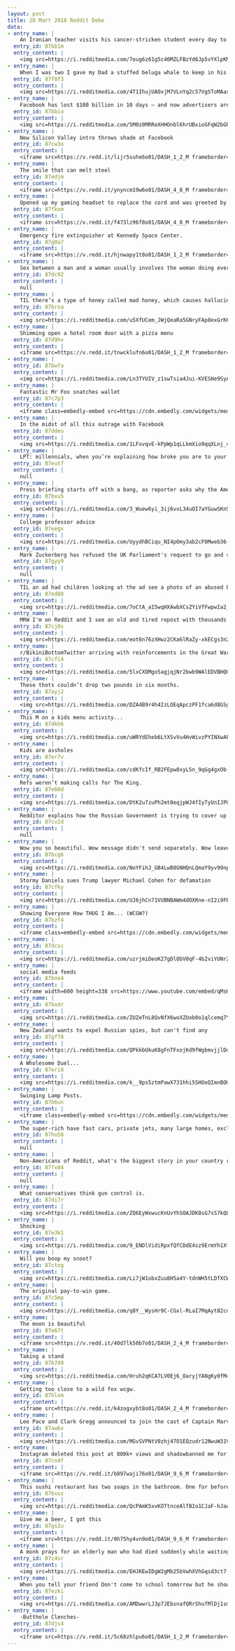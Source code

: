 ```yaml
---
layout: post
title: 28 Mart 2018 Reddit Debe
data:
- entry_name: |
    An Iranian teacher visits his cancer-stricken student every day to catch him up on what he missed at school.
  entry_id: 87bb1m
  entry_content: |
    <img src=https://i.redditmedia.com/7oug6z61g5c40MZLFBzYd6Jp5vYXlpKMZACPPQHmpSo.jpg?s=5081ee1bef60d9f1196f6c48b0c21eb5 frameborder=0>
- entry_name: |
    When I was two I gave my Dad a stuffed beluga whale to keep in his work bag so that if he ever missed me he could hold it and think of me. 18 years later, my Dad has just informed me he still brings my beluga whale to work with him every day.
  entry_id: 87f8f3
  entry_content: |
    <img src=https://i.redditmedia.com/4T1IhujUAOxjM7VLnYq2c57VgSToMAasQKp5mWnQMyc.jpg?s=fe938d50387acba58f7a5d6dc1bd32cc frameborder=0>
- entry_name: |
    Facebook has lost $100 billion in 10 days — and now advertisers are pulling out
  entry_id: 87bbio
  entry_content: |
    <img src=https://i.redditmedia.com/SM0z0MRReXHHOnbl6hrUBxioGFqW2bGhlfPPJ5rE7M4.jpg?s=d8cf95a36faf576baa4a3d1f9aee20eb frameborder=0>
- entry_name: |
    New Silicon Valley intro throws shade at Facebook
  entry_id: 87cw3o
  entry_content: |
    <iframe src=https://v.redd.it/lijr5suhe6o01/DASH_1_2_M frameborder=0></iframe>
- entry_name: |
    The smile that can melt steel
  entry_id: 87edjm
  entry_content: |
    <iframe src=https://v.redd.it/ynyncm19w6o01/DASH_4_8_M frameborder=0></iframe>
- entry_name: |
    Opened up my gaming headset to replace the cord and was greeted by this...
  entry_id: 87fkxm
  entry_content: |
    <iframe src=https://v.redd.it/f473lz96f8o01/DASH_4_8_M frameborder=0></iframe>
- entry_name: |
    Emergency fire extinguisher at Kennedy Space Center.
  entry_id: 87g0a7
  entry_content: |
    <iframe src=https://v.redd.it/hjnwapy1t8o01/DASH_1_2_M frameborder=0></iframe>
- entry_name: |
    Sex between a man and a woman usually involves the woman doing everything she can to orgasm while the man does everything he can to not orgasm
  entry_id: 87dc92
  entry_content: |
    null
- entry_name: |
    TIL there’s a type of honey called mad honey, which causes hallucinations. Honey hunters in Nepal make dangerous vertical climbs to harvest it since it sells for $60-80 a pound
  entry_id: 87brza
  entry_content: |
    <img src=https://i.redditmedia.com/u5XfUCem_JWjQeaRa5GNryFAp8exGrK64VIfIjZ2Hj0.jpg?s=53ad144eceadc45a7baa4e4aa8453e74 frameborder=0>
- entry_name: |
    Shimming open a hotel room door with a pizza menu
  entry_id: 87d9hv
  entry_content: |
    <iframe src=https://v.redd.it/tnwcklufn6o01/DASH_1_2_M frameborder=0></iframe>
- entry_name: |
  entry_id: 87bwfa
  entry_content: |
    <img src=https://i.redditmedia.com/Ln3TYUIV_z1swTsia4Jui-KVESHe9SyAK4hyZybJH1I.jpg?s=8c8def7b72c44b02bc5f7bb8d295f249 frameborder=0>
- entry_name: |
    Fantastic Mr Fox snatches wallet
  entry_id: 87c7p3
  entry_content: |
    <iframe class=embedly-embed src=https://cdn.embedly.com/widgets/media.html?src=https%3A%2F%2Fgfycat.com%2Fifr%2FShowyGivingAsianlion&url=https%3A%2F%2Fgfycat.com%2FShowyGivingAsianlion&image=https%3A%2F%2Fthumbs.gfycat.com%2FShowyGivingAsianlion-size_restricted.gif&key=522baf40bd3911e08d854040d3dc5c07&type=text%2Fhtml&schema=gfycat width=600 height=1066 scrolling=no frameborder=0 allowfullscreen></iframe>
- entry_name: |
    In the midst of all this outrage with Facebook
  entry_id: 87ddeu
  entry_content: |
    <img src=https://i.redditmedia.com/1LFxvqvE-kPpWp1qLLkmXio9qqXLnj_4fhUiCYq6Isg.jpg?s=3f89d92e902857a6da3c64cdb02be921 frameborder=0>
- entry_name: |
    LPT: millennials, when you’re explaining how broke you are to your parents/grandparents, use an inflation calculator. Ask them what year they started working, and then tell them what you make in dollars from back then. It will help them put your situation in perspective.
  entry_id: 87eut7
  entry_content: |
    null
- entry_name: |
    Press briefing starts off with a bang, as reporter asks why the American people should trust anything the White House says
  entry_id: 87bxu5
  entry_content: |
    <img src=https://i.redditmedia.com/3_Wuew6yi_3ij6vxL34uOI7aYGuwSKnSK2T7B1QqI8E.jpg?s=6fea81ab8f877f6274687e3c5c02d67d frameborder=0>
- entry_name: |
    College professor advice
  entry_id: 87eegx
  entry_content: |
    <img src=https://i.redditmedia.com/UyydhBCiqu_NI4pOmy3ab2cFOMweb36-feYrcpLBqCA.jpg?s=91ff0e8beadbc80139fab37041e369d9 frameborder=0>
- entry_name: |
    Mark Zuckerberg has refused the UK Parliament's request to go and speak about data abuse. The Facebook boss will send two of his senior deputies instead, the company said.
  entry_id: 87gyy9
  entry_content: |
    null
- entry_name: |
    TIL an ad had children looking at the ad see a photo of an abused boy, a help hotline and the message “if somebody hurts you, phone us and we’ll help you” while adults can only see an unbruised photo of the boy with the text “Sometimes child abuse is only visible to the child suffering it.”
  entry_id: 87ed88
  entry_content: |
    <img src=https://i.redditmedia.com/7oCtA_aI5wqHXAwbXCsZYiVfFwpwIa2_XT5uOAm2zbo.jpg?s=9412225cbcded20f97e9ffe14e36f84f frameborder=0>
- entry_name: |
    MRW I'm on Reddit and I see an old and tired repost with thousands of upvotes and gold
  entry_id: 87cj0s
  entry_content: |
    <img src=https://i.redditmedia.com/eot6n76zXHwz2CKa6lRaZy-xkECgs3n2c_SEgz_ExnM.gif?fm=jpg&s=4c0f30501e8ed35a169808521d15b55e frameborder=0>
- entry_name: |
    r/BikiniBottomTwitter arriving with reinforcements in the Great War, colorized. (2018)
  entry_id: 87cfi4
  entry_content: |
    <img src=https://i.redditmedia.com/5lxCXOMgo5agjqjNr2bwb9WAlEDVBHQGmSlp-X0CbDQ.jpg?s=92c791ffb10c15afd0d864a1d6743831 frameborder=0>
- entry_name: |
    These thots couldn’t drop two pounds in six months.
  entry_id: 87ayj2
  entry_content: |
    <img src=https://i.redditmedia.com/DZA4B9r4h4IzLOEqApczPF1fca6d8GSgUnao3wJmllM.jpg?s=d263568bb328eb80ebbb832605728f77 frameborder=0>
- entry_name: |
    This M on a kids menu activity...
  entry_id: 87dkh6
  entry_content: |
    <img src=https://i.redditmedia.com/uWRYdEheb6LtXSvVu4HvWivzPYINXwAFxZw2DLStbrE.jpg?s=6063a86bffe362abb2f745aec2f6ce01 frameborder=0>
- entry_name: |
    Kids are assholes
  entry_id: 87er7v
  entry_content: |
    <img src=https://i.redditmedia.com/cdKfcIf_RB2FEpw8xyLSn_9qGg4gxOb-QUEh8ITtq7s.jpg?s=eb4fc5927b948c96cdc44249d25be05c frameborder=0>
- entry_name: |
    Refs weren’t making calls for The King.
  entry_id: 87e60d
  entry_content: |
    <img src=https://i.redditmedia.com/DtK2u7zuPh2mt0eqjpWJ4fIyTyUnIJPQS6XgkQBNDB8.jpg?s=bd5c9a227ea336687f0e09aa07473b00 frameborder=0>
- entry_name: |
    Redditor explains how the Russian Government is trying to cover up more than 300 deaths at the Kemerovo mall fire and how the Fire Escapes were locked.
  entry_id: 87cv2d
  entry_content: |
    null
- entry_name: |
    Wow you so beautiful. Wow message didn't send separately. Wow leave group.
  entry_id: 87bcg6
  entry_content: |
    <img src=https://i.redditmedia.com/NoYFihJ_GB4LwB8GNHQnLQmaY9yv99npJa9rs7HbU-U.jpg?s=ead84c72c845d76957fe3601d5fe9822 frameborder=0>
- entry_name: |
    Stormy Daniels sues Trump lawyer Michael Cohen for defamation
  entry_id: 87cfky
  entry_content: |
    <img src=https://i.redditmedia.com/UJ6jhCn71VUBNBAWm4dOXRne-nI2i9FBhaeDh4ZtiMQ.jpg?s=0e9a478926fdc6cd445dfb9c2da7cb72 frameborder=0>
- entry_name: |
    Showing Everyone How THUG I Am... (WCGW?)
  entry_id: 87bzf4
  entry_content: |
    <iframe class=embedly-embed src=https://cdn.embedly.com/widgets/media.html?src=https%3A%2F%2Fgfycat.com%2Fifr%2FUnitedAdorableAsiandamselfly&url=https%3A%2F%2Fgfycat.com%2FUnitedAdorableAsiandamselfly&image=https%3A%2F%2Fthumbs.gfycat.com%2FUnitedAdorableAsiandamselfly-size_restricted.gif&key=2aa3c4d5f3de4f5b9120b660ad850dc9&type=text%2Fhtml&schema=gfycat width=600 height=338 scrolling=no frameborder=0 allowfullscreen></iframe>
- entry_name: |
  entry_id: 87dcsc
  entry_content: |
    <img src=https://i.redditmedia.com/uzrjmiDeoK27gDlObV0qF-4b2viYUNr2O3S44J4FMME.jpg?s=af81d5aa888251db815794695da53fc2 frameborder=0>
- entry_name: |
    social media feeds
  entry_id: 87bne4
  entry_content: |
    <iframe width=600 height=338 src=https://www.youtube.com/embed/qMsH_3cRKeI?feature=oembed&enablejsapi=1&enablejsapi=1&enablejsapi=1 frameborder=0 allow=autoplay; encrypted-media allowfullscreen></iframe>
- entry_name: |
  entry_id: 87bxdr
  entry_content: |
    <img src=https://i.redditmedia.com/ZUZeTnL8QvNfX6woXZUob0o1qlcemq7YcpQtFoHhkMA.jpg?s=d5126ef76c8f41c91b002de4fb7edef4 frameborder=0>
- entry_name: |
    New Zealand wants to expel Russian spies, but can't find any
  entry_id: 87gf78
  entry_content: |
    <img src=https://i.redditmedia.com/QPkkbUkuK8gFnTFxojKd9fWgbmvjjlDdcGVkp64KBZk.jpg?s=b50792b8e870b97d5cc87fa6989b9608 frameborder=0>
- entry_name: |
    A Wholesome Duel...
  entry_id: 87eri8
  entry_content: |
    <img src=https://i.redditmedia.com/k__9ps5ztmPawX731hhi5SHOoQImnBOUFIfNSLdk8SA.jpg?s=318be7819022b45b8ace54c9026edb42 frameborder=0>
- entry_name: |
    Swinging Lamp Posts.
  entry_id: 87b6un
  entry_content: |
    <iframe class=embedly-embed src=https://cdn.embedly.com/widgets/media.html?src=https%3A%2F%2Fgfycat.com%2Fifr%2FPaltryThoseCony&url=https%3A%2F%2Fgfycat.com%2FPaltryThoseCony&image=https%3A%2F%2Fthumbs.gfycat.com%2FPaltryThoseCony-size_restricted.gif&key=522baf40bd3911e08d854040d3dc5c07&type=text%2Fhtml&schema=gfycat width=600 height=338 scrolling=no frameborder=0 allowfullscreen></iframe>
- entry_name: |
    The super-rich have fast cars, private jets, many large homes, exclusive designer fashion, live-in chefs, original artworks, and the same phone as you.
  entry_id: 87ho58
  entry_content: |
    null
- entry_name: |
    Non-Americans of Reddit, what's the biggest story in your country right now?
  entry_id: 87fx84
  entry_content: |
    null
- entry_name: |
    What conservatives think gun control is.
  entry_id: 87di7r
  entry_content: |
    <img src=https://i.redditmedia.com/ZQ6EyWxwucKnUvYhSOAJDK8sG7sS7kQLT5-F7bOTTKw.jpg?s=b4d2a20cf72951e6eb095c741026783f frameborder=0>
- entry_name: |
    Shocking
  entry_id: 87e3k1
  entry_content: |
    <img src=https://i.redditmedia.com/9_ENDlVidiRpxfQfCDdE4sz9ErmYh1Xfj5aNERPBZ3o.jpg?s=21197d17336adf0b819b8f8fc055460f frameborder=0>
- entry_name: |
    Will you boop my snoot?
  entry_id: 87ctog
  entry_content: |
    <img src=https://i.redditmedia.com/Li7jW1obxZuu8H5a4Y-tdnWH5tLDfXCWKNN3SLUPuFQ.jpg?s=e49b37bf3c85762eb8d7fed68d31f6a0 frameborder=0>
- entry_name: |
    The original pay-to-win game.
  entry_id: 87c5mp
  entry_content: |
    <img src=https://i.redditmedia.com/q8Y__WysHr9C-CGxl-RLaI7MqAyt82cq_vp-ElPw8LI.jpg?s=84be11531e1430a1d572f133d1a02b49 frameborder=0>
- entry_name: |
    The moon is beautiful
  entry_id: 87e67t
  entry_content: |
    <iframe src=https://v.redd.it/40d7lk50b7o01/DASH_2_4_M frameborder=0></iframe>
- entry_name: |
    Taking a stand
  entry_id: 87b749
  entry_content: |
    <img src=https://i.redditmedia.com/Hruh2qKCA7LV0Ej6_OaryjYANgKy0fM4-Mj6p3UbfjI.jpg?s=55db577cebb5f72987c0081d0785ec7d frameborder=0>
- entry_name: |
    Getting too close to a wild fox wcgw.
  entry_id: 87hlxm
  entry_content: |
    <iframe src=https://v.redd.it/k4zogxybt8o01/DASH_2_4_M frameborder=0></iframe>
- entry_name: |
    Lee Pace and Clark Gregg announced to join the cast of Captain Marvel as the movie begins production.
  entry_id: 87awbv
  entry_content: |
    <img src=https://i.redditmedia.com/MGvSVPNtV0zhj47O1EQzudr12NwuW31VnhMUQpGxCgY.jpg?s=8f0ac215c82e49a1f46034a989ec5eb3 frameborder=0>
- entry_name: |
    Instagram deleted this post at 800k+ views and shadowbanned me for creating this lol
  entry_id: 87cn4f
  entry_content: |
    <iframe src=https://v.redd.it/b897waji76o01/DASH_9_6_M frameborder=0></iframe>
- entry_name: |
    This sushi restaurant has two soaps in the bathroom. One for before you eat and one for after.
  entry_id: 87bvuz
  entry_content: |
    <img src=https://i.redditmedia.com/QcPAmK5xvKOTtnceAlfBIo1CJaF-hJaq5I777dAzUmc.jpg?s=1cf3a91cbc15b2e112e05623b7fc7747 frameborder=0>
- entry_name: |
    Give me a beer, I got this
  entry_id: 87gs2u
  entry_content: |
    <iframe src=https://v.redd.it/0h75hy4vn9o01/DASH_9_6_M frameborder=0></iframe>
- entry_name: |
    A monk prays for an elderly man who had died suddenly while waiting for a train in China.
  entry_id: 87c4sr
  entry_content: |
    <img src=https://i.redditmedia.com/EHJKEwIDgW2gMb25bVwhXVhGqsd3ct7-Ms76PT5eNjs.jpg?s=7d1aa324855d9026f10cf8331d2d004f frameborder=0>
- entry_name: |
    When you tell your friend Don't come to school tomorrow but he shows up anyway
  entry_id: 87ezki
  entry_content: |
    <img src=https://i.redditmedia.com/AMDwwrLJ3p7JEbsnafQRrShufMlDj1smc-01TXLcTK4.jpg?s=dd0f35b50f599361baf86ac43a6511fe frameborder=0>
- entry_name: |
    -Butthole Clenches-
  entry_id: 87djs4
  entry_content: |
    <iframe src=https://v.redd.it/5c68zhlpu6o01/DASH_1_2_M frameborder=0></iframe>
---
```

